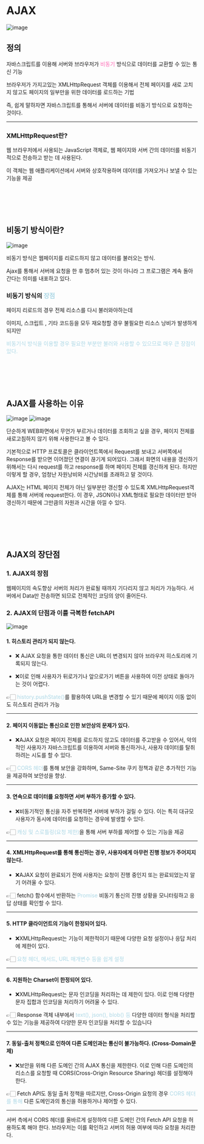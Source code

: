 # AJAX

![image](https://github.com/1017yu/this-is-money/assets/83483378/25d2c48b-73e3-4463-8e27-d3b0f3255ff0)

## 정의

자바스크립트를 이용해 서버와 브라우저가 <span style='color:hotpink'>비동기</span> 방식으로 데이터를 교환할 수 있는 통신 기능

브라우저가 가지고있는 XMLHttpRequest 객체를 이용해서 전체 페이지를 새로 고치지 않고도 페이지의 일부만을 위한 데이터를 로드하는 기법

즉, 쉽게 말하자면 자바스크립트를 통해서 서버에 데이터를 비동기 방식으로 요청하는 것이다.

---

### XMLHttpRequest란?

웹 브라우저에서 사용되는 JavaScript 객체로, 웹 페이지와 서버 간의 데이터를 비동기적으로 전송하고 받는 데 사용된다.

이 객체는 웹 애플리케이션에서 서버와 상호작용하며 데이터를 가져오거나 보낼 수 있는 기능을 제공

<br />
<br />
<br />
<br />

## 비동기 방식이란?

![image](https://github.com/1017yu/this-is-money/assets/83483378/9ba4d718-14c6-44ad-b86d-5ecef69c0f16)

비동기 방식은 웹페이지를 리로드하지 않고 데이터를 불러오는 방식.

Ajax를 통해서 서버에 요청을 한 후 멈추어 있는 것이 아니라 그 프로그램은 계속 돌아간다는 의미를 내포하고 있다.

### 비동기 방식의 <span style='color:lightblue'>장점</span>

페이지 리로드의 경우 전체 리소스를 다시 불러와야하는데

이미지, 스크립트 , 기타 코드등을 모두 재요청할 경우 불필요한 리소스 낭비가 발생하게 되지만

<span style='color:lightblue'>비동기식 방식을 이용할 경우 필요한 부분만 불러와 사용할 수 있으므로 매우 큰 장점이 있다.</span>

<br />
<br />
<br />
<br />

## AJAX를 사용하는 이유

![image](https://github.com/1017yu/this-is-money/assets/83483378/bc81b7bb-17b1-4f32-b05d-b3ebdfb66635)
![image](https://github.com/1017yu/this-is-money/assets/83483378/a7b8fa47-763b-41cb-b688-37f3a7f84982)

단순하게 WEB화면에서 무언가 부르거나 데이터를 조회하고 싶을 경우, 페이지 전체를 새로고침하지 않기 위해 사용한다고 볼 수 있다.

기본적으로 HTTP 프로토콜은 클라이언트쪽에서 Request를 보내고 서버쪽에서 Response를 받으면 이어졌던 연결이 끊기게 되어있다. 그래서 화면의 내용을 갱신하기 위해서는 다시 request를 하고 response를 하며 페이지 전체를 갱신하게 된다. 하지만 이렇게 할 경우, 엄청난 자원낭비와 시간낭비를 초래하고 말 것이다.

AJAX는 HTML 페이지 전체가 아닌 일부분만 갱신할 수 있도록 XMLHttpRequest객체를 통해 서버에 request한다. 이 경우, JSON이나 XML형태로 필요한 데이터만 받아 갱신하기 때문에 그만큼의 자원과 시간을 아낄 수 있다.

<br />
<br />
<br />
<br />

## AJAX의 장단점

### 1. AJAX의 장점

웹페이지의 속도향상
서버의 처리가 완료될 때까지 기다리지 않고 처리가 가능하다.
서버에서 Data만 전송하면 되므로 전체적인 코딩의 양이 줄어든다.

### 2. AJAX의 단점과 이를 극복한 fetchAPI

![image](https://github.com/1017yu/this-is-money/assets/83483378/0b3b383a-1fca-4bc6-9918-149508496b83)

#### 1. 히스토리 관리가 되지 않는다.

- ❌ AJAX 요청을 통한 데이터 통신은 URL이 변경되지 않아 브라우저 히스토리에 기록되지 않는다.

- ❌이로 인해 사용자가 뒤로가기나 앞으로가기 버튼을 사용하여 이전 상태로 돌아가는 것이 어렵다.

👉🏻 <span style='color:lightblue'>history.pushState()</span>를 활용하여 URL을 변경할 수 있기 때문에 페이지 이동 없이도 히스토리 관리가 가능

---

#### 2. 페이지 이동없는 통신으로 인한 보안상의 문제가 있다.

- ❌AJAX 요청은 페이지 전체를 로드하지 않고도 데이터를 주고받을 수 있어서, 악의적인 사용자가 자바스크립트를 이용하여 서버와 통신하거나, 사용자 데이터를 탈취하려는 시도를 할 수 있다.

👉🏻 <span style='color:lightblue'>CORS 헤더</span>를 통해 보안을 강화하며, Same-Site 쿠키 정책과 같은 추가적인 기능을 제공하여 보안성을 향상.

---

#### 3. 연속으로 데이터를 요청하면 서버 부하가 증가할 수 있다.

- ❌비동기적인 통신을 자주 반복하면 서버에 부하가 걸릴 수 있다. 이는 특히 대규모 사용자가 동시에 데이터를 요청하는 경우에 발생할 수 있다.

👉🏻 <span style='color:lightblue'>캐싱 및 스로틀링(요청 제한)</span>을 통해 서버 부하를 제어할 수 있는 기능을 제공

---

#### 4. XMLHttpRequest를 통해 통신하는 경우, 사용자에게 아무런 진행 정보가 주어지지 않는다.

- ❌AJAX 요청이 완료되기 전에 사용자는 요청이 진행 중인지 또는 완료되었는지 알기 어려울 수 있다.

👉🏻 fetch() 함수에서 반환하는 <span style='color:lightblue'>Promise</span> 비동기 통신의 진행 상황을 모니터링하고 응답 상태를 확인할 수 있다.

---

#### 5. HTTP 클라이언트의 기능이 한정되어 있다.

- ❌XMLHttpRequest는 기능이 제한적이기 때문에 다양한 요청 설정이나 응답 처리에 제한이 있다.

👉🏻 <span style='color:lightblue'>요청 헤더, 메서드, URL 매개변수 등을 쉽게 설정</span>

---

#### 6. 지원하는 Charset이 한정되어 있다.

- ❌XMLHttpRequest는 문자 인코딩을 처리하는 데 제한이 있다. 이로 인해 다양한 문자 집합과 인코딩을 처리하기 어려울 수 있다.

👉🏻 Response 객체 내부에서 <span style='color:lightblue'>text(), json(), blob() 등</span> 다양한 데이터 형식을 처리할 수 있는 기능을 제공하여 다양한 문자 인코딩을 처리할 수 있습니다

---

#### 7. 동일-출처 정책으로 인하여 다른 도메인과는 통신이 불가능하다. (Cross-Domain문제)

- ❌보안을 위해 다른 도메인 간의 AJAX 통신을 제한한다. 이로 인해 다른 도메인의 리소스를 요청할 때 CORS(Cross-Origin Resource Sharing) 헤더를 설정해야 한다.

👉🏻 Fetch API도 동일 출처 정책을 따르지만, Cross-Origin 요청의 경우 <span style='color:lightblue'>CORS 헤더를 통해</span> 다른 도메인과의 통신을 허용하거나 제어할 수 있다.

---

서버 측에서 CORS 헤더를 올바르게 설정하여 다른 도메인 간의 Fetch API 요청을 허용하도록 해야 한다.
브라우저는 이를 확인하고 서버의 허용 여부에 따라 요청을 처리한다.
